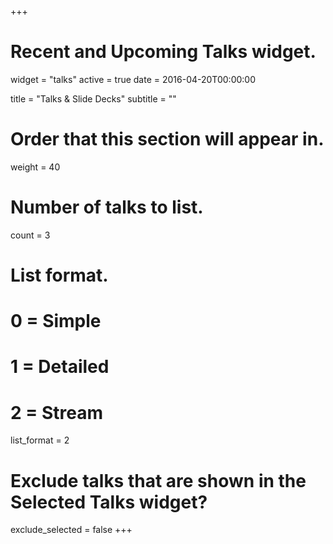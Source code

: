 +++
# Recent and Upcoming Talks widget.
widget = "talks"
active = true
date = 2016-04-20T00:00:00

title = "Talks & Slide Decks"
subtitle = ""

# Order that this section will appear in.
weight = 40

# Number of talks to list.
count = 3

# List format.
#   0 = Simple
#   1 = Detailed
#   2 = Stream
list_format = 2

# Exclude talks that are shown in the Selected Talks widget?
exclude_selected = false
+++
